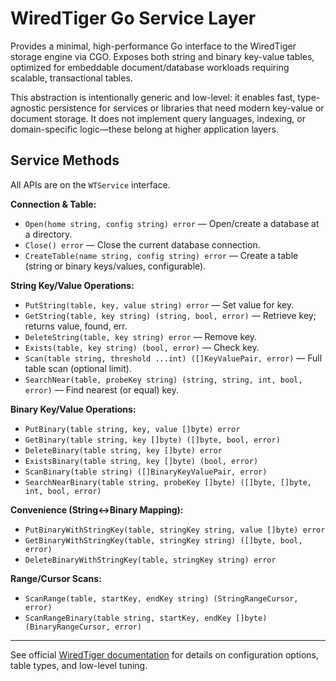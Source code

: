 # WiredTiger Go Service Layer

Provides a minimal, high-performance Go interface to the WiredTiger storage engine via CGO. Exposes both string and binary key-value tables, optimized for embeddable document/database workloads requiring scalable, transactional tables.

This abstraction is intentionally generic and low-level: it enables fast, type-agnostic persistence for services or libraries that need modern key-value or document storage. It does not implement query languages, indexing, or domain-specific logic—these belong at higher application layers.

## Service Methods

All APIs are on the `WTService` interface.

**Connection & Table:**

- `Open(home string, config string) error` — Open/create a database at a directory.
- `Close() error` — Close the current database connection.
- `CreateTable(name string, config string) error` — Create a table (string or binary keys/values, configurable).

**String Key/Value Operations:**

- `PutString(table, key, value string) error` — Set value for key.
- `GetString(table, key string) (string, bool, error)` — Retrieve key; returns value, found, err.
- `DeleteString(table, key string) error` — Remove key.
- `Exists(table, key string) (bool, error)` — Check key.
- `Scan(table string, threshold ...int) ([]KeyValuePair, error)` — Full table scan (optional limit).
- `SearchNear(table, probeKey string) (string, string, int, bool, error)` — Find nearest (or equal) key.

**Binary Key/Value Operations:**

- `PutBinary(table string, key, value []byte) error`
- `GetBinary(table string, key []byte) ([]byte, bool, error)`
- `DeleteBinary(table string, key []byte) error`
- `ExistsBinary(table string, key []byte) (bool, error)`
- `ScanBinary(table string) ([]BinaryKeyValuePair, error)`
- `SearchNearBinary(table string, probeKey []byte) ([]byte, []byte, int, bool, error)`

**Convenience (String<->Binary Mapping):**

- `PutBinaryWithStringKey(table, stringKey string, value []byte) error`
- `GetBinaryWithStringKey(table, stringKey string) ([]byte, bool, error)`
- `DeleteBinaryWithStringKey(table, stringKey string) error`

**Range/Cursor Scans:**

- `ScanRange(table, startKey, endKey string) (StringRangeCursor, error)`
- `ScanRangeBinary(table string, startKey, endKey []byte) (BinaryRangeCursor, error)`

---

See official [WiredTiger documentation](http://source.wiredtiger.com/) for details on configuration options, table types, and low-level tuning.
